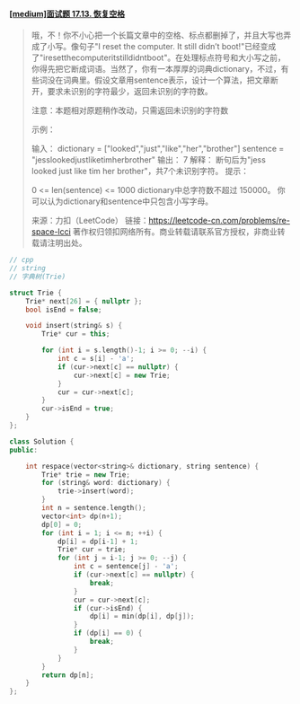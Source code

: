 #### [[medium]面试题 17.13. 恢复空格](https://leetcode-cn.com/problems/re-space-lcci/)

> 哦，不！你不小心把一个长篇文章中的空格、标点都删掉了，并且大写也弄成了小写。像句子"I reset the computer. It still didn’t boot!"已经变成了"iresetthecomputeritstilldidntboot"。在处理标点符号和大小写之前，你得先把它断成词语。当然了，你有一本厚厚的词典dictionary，不过，有些词没在词典里。假设文章用sentence表示，设计一个算法，把文章断开，要求未识别的字符最少，返回未识别的字符数。
>
> 注意：本题相对原题稍作改动，只需返回未识别的字符数
>
>  
>
> 示例：
>
> 输入：
> dictionary = ["looked","just","like","her","brother"]
> sentence = "jesslookedjustliketimherbrother"
> 输出： 7
> 解释： 断句后为"jess looked just like tim her brother"，共7个未识别字符。
> 提示：
>
> 0 <= len(sentence) <= 1000
> dictionary中总字符数不超过 150000。
> 你可以认为dictionary和sentence中只包含小写字母。
>
> 来源：力扣（LeetCode）
> 链接：https://leetcode-cn.com/problems/re-space-lcci
> 著作权归领扣网络所有。商业转载请联系官方授权，非商业转载请注明出处。



```cpp
// cpp
// string
// 字典树(Trie)

struct Trie {
    Trie* next[26] = { nullptr };
    bool isEnd = false;

    void insert(string& s) {
        Trie* cur = this;

        for (int i = s.length()-1; i >= 0; --i) {
            int c = s[i] - 'a';
            if (cur->next[c] == nullptr) {
                cur->next[c] = new Trie;
            }
            cur = cur->next[c];
        }
        cur->isEnd = true;
    }
};

class Solution {
public:

    int respace(vector<string>& dictionary, string sentence) {
        Trie* trie = new Trie;
        for (string& word: dictionary) {
            trie->insert(word);
        }
        int n = sentence.length();
        vector<int> dp(n+1);
        dp[0] = 0;
        for (int i = 1; i <= n; ++i) {
            dp[i] = dp[i-1] + 1;
            Trie* cur = trie;
            for (int j = i-1; j >= 0; --j) {
                int c = sentence[j] - 'a';
                if (cur->next[c] == nullptr) {
                    break;
                }
                cur = cur->next[c];
                if (cur->isEnd) {
                    dp[i] = min(dp[i], dp[j]);
                }
                if (dp[i] == 0) {
                    break;
                }
            }
        }
        return dp[n];
    }
};
```

